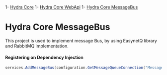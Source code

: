 
1- [Hydra Core](https://github.com/AlexandreYembo/hydra-core/blob/master/hydra-core.md) 
1- [Hydra Core WebApi](https://github.com/AlexandreYembo/hydra-core/blob/master/hydra-core-webapi.md) 
1- [Hydra Core MessageBus](https://github.com/AlexandreYembo/hydra-core/blob/master/hydra-core-messagebus.md) 


# Hydra Core MessageBus
This project is used to implement message Bus, by using EasynetQ library and RabbitMQ implementation.

#### Registering on Dependency Injection
```c#
services.AddMessageBus(configuration.GetMessageQueueConnection("MessageBus"));
```

